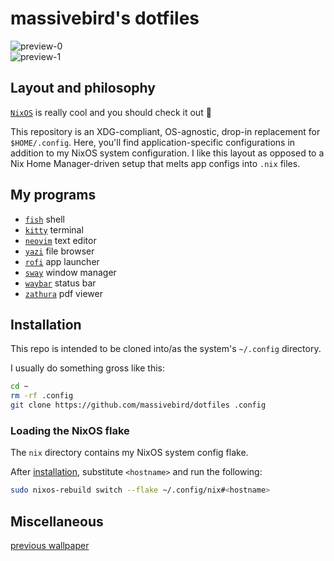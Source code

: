# massivebird's dotfiles

![preview-0](./res/preview-0.png)
<br>
![preview-1](./res/preview-1.png)

## Layout and philosophy

[`NixOS`](https://nixos.org/) is really cool and you should check it out 🐧

This repository is an XDG-compliant, OS-agnostic, drop-in replacement for `$HOME/.config`. Here, you'll find application-specific configurations in addition to my NixOS system configuration. I like this layout as opposed to a Nix Home Manager-driven setup that melts app configs into `.nix` files.

## My programs

+ [`fish`](https://github.com/fish-shell/fish-shell) shell
+ [`kitty`](https://sw.kovidgoyal.net/kitty/) terminal
+ [`neovim`](https://github.com/neovim/neovim) text editor
+ [`yazi`](https://github.com/sxyazi/yazi) file browser
+ [`rofi`](https://github.com/davatorium/rofi) app launcher
+ [`sway`](https://github.com/swaywm/sway) window manager
+ [`waybar`](https://github.com/Alexays/Waybar) status bar
+ [`zathura`](https://pwmt.org/projects/zathura/) pdf viewer

## Installation

This repo is intended to be cloned into/as the system's `~/.config` directory.

I usually do something gross like this:

```bash
cd ~
rm -rf .config
git clone https://github.com/massivebird/dotfiles .config
```

### Loading the NixOS flake

The `nix` directory contains my NixOS system config flake.

After [installation](#installation), substitute `<hostname>` and run the following:

```bash
sudo nixos-rebuild switch --flake ~/.config/nix#<hostname>
```

## Miscellaneous

[previous wallpaper](https://unsplash.com/photos/VWEFQ7q9GFw)
